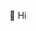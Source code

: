 👋 Hi


<!---
CodeFleck/CodeFleck is a ✨ special ✨ repository because its `README.md` (this file) appears on your GitHub profile.
You can click the Preview link to take a look at your changes.
--->

